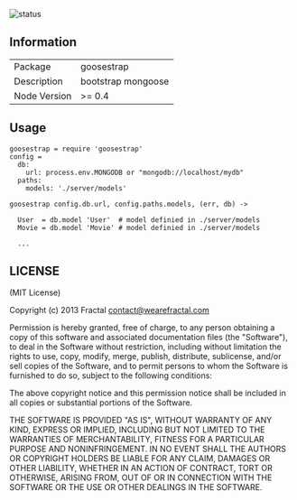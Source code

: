 ![status](https://secure.travis-ci.org/wearefractal/goosestrap.png?branch=master)

## Information

<table>
<tr> 
<td>Package</td><td>goosestrap</td>
</tr>
<tr>
<td>Description</td>
<td>bootstrap mongoose</td>
</tr>
<tr>
<td>Node Version</td>
<td>>= 0.4</td>
</tr>
</table>

## Usage

```coffee-script
goosestrap = require 'goosestrap'
config =
  db:
    url: process.env.MONGODB or "mongodb://localhost/mydb"
  paths:
    models: './server/models'

goosestrap config.db.url, config.paths.models, (err, db) ->

  User  = db.model 'User'  # model definied in ./server/models
  Movie = db.model 'Movie' # model definied in ./server/models

  ...

```

## LICENSE

(MIT License)

Copyright (c) 2013 Fractal <contact@wearefractal.com>

Permission is hereby granted, free of charge, to any person obtaining
a copy of this software and associated documentation files (the
"Software"), to deal in the Software without restriction, including
without limitation the rights to use, copy, modify, merge, publish,
distribute, sublicense, and/or sell copies of the Software, and to
permit persons to whom the Software is furnished to do so, subject to
the following conditions:

The above copyright notice and this permission notice shall be
included in all copies or substantial portions of the Software.

THE SOFTWARE IS PROVIDED "AS IS", WITHOUT WARRANTY OF ANY KIND,
EXPRESS OR IMPLIED, INCLUDING BUT NOT LIMITED TO THE WARRANTIES OF
MERCHANTABILITY, FITNESS FOR A PARTICULAR PURPOSE AND
NONINFRINGEMENT. IN NO EVENT SHALL THE AUTHORS OR COPYRIGHT HOLDERS BE
LIABLE FOR ANY CLAIM, DAMAGES OR OTHER LIABILITY, WHETHER IN AN ACTION
OF CONTRACT, TORT OR OTHERWISE, ARISING FROM, OUT OF OR IN CONNECTION
WITH THE SOFTWARE OR THE USE OR OTHER DEALINGS IN THE SOFTWARE.
